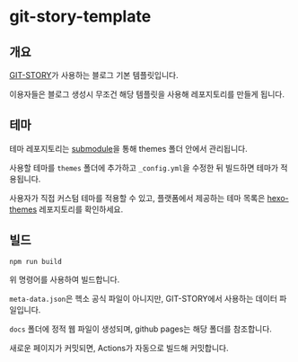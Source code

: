 # git-story-template


## 개요

[GIT-STORY](https://github.com/git-story/git-story)가 사용하는 블로그 기본 템플릿입니다.

이용자들은 블로그 생성시 무조건 해당 템플릿을 사용해 레포지토리를 만들게 됩니다.

## 테마

테마 레포지토리는 [submodule](https://git-scm.com/book/en/v2/Git-Tools-Submodules)을 통해 themes 폴더 안에서 관리됩니다.

사용할 테마를 `themes` 폴더에 추가하고 `_config.yml`을 수정한 뒤 빌드하면 테마가 적용됩니다.

사용자가 직접 커스텀 테마를 적용할 수 있고, 플랫폼에서 제공하는 테마 목록은 [hexo-themes](https://github.com/git-story/hexo-themes) 레포지토리를 확인하세요.

## 빌드

```shell
npm run build
```

위 명령어를 사용하여 빌드합니다.

`meta-data.json`은 헥소 공식 파일이 아니지만, GIT-STORY에서 사용하는 데이터 파일입니다.

`docs` 폴더에 정적 웹 파일이 생성되며, github pages는 해당 폴더를 참조합니다.

새로운 페이지가 커밋되면, Actions가 자동으로 빌드해 커밋합니다.

